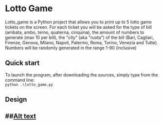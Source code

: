 # Lotto Game
Lotto_game is a Python project that allows you to print up to 5 lotto game tickets on the screen.
For each ticket you will be asked for the type of bill (ambata, ambo, terno, quaterna, cinquina), the amount of numbers to generate (max 10 per bill), the "city" (aka "ruota") of the bill (Bari, Cagliari, Firenze, Genova, Milano, Napoli, Palermo, Roma, Torino, Venezia and Tutte).
Numbers will be randomly generated in the range 1-90 (inclusive)

## Quick start
To launch the program, after downloading the sources, simply type from the command line:  
```python .\lotto_game.py```

## Design
## ##[Alt text](./LottoDiagram.png?raw=true "Class diagram")
